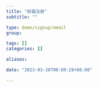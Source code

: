 ```yaml
---
title: "邮箱注册"
subtitle: ""

type: demo/signup/email
group:

tags: []
categories: []

aliases:

date: "2023-03-28T00:00:28+08:00"

---
```


